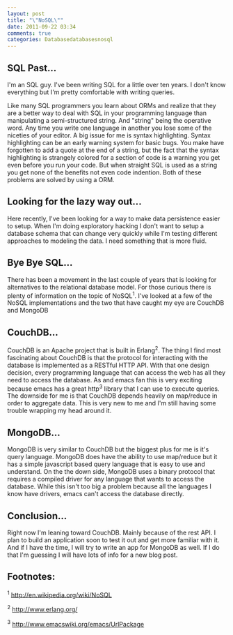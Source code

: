 ```yaml
---
layout: post
title: "\"NoSQL\""
date: 2011-09-22 03:34
comments: true
categories: Databasedatabasesnosql
---
```

<div id="outline-container-1" class="outline-2">
<h2 id="sec-1">SQL Past...</h2>
<div id="text-1" class="outline-text-2">

I'm an SQL guy. I've been writing SQL for a little over ten years. I don't know everything but I'm pretty comfortable with writing queries.

Like many SQL programmers you learn about ORMs and realize that they are a better way to deal with SQL in your programming language than manipulating a semi-structured string. And "string" being the operative word. Any time you write one language in another you lose some of the niceties of your editor. A big issue for me is syntax highlighting. Syntax highlighting can be an early warning system for basic bugs. You make have forgotten to add a quote at the end of a string, but the fact that the syntax highlighting is strangely colored for a section of code is a warning you get even before you run your code. But when straight SQL is used as a string you get none of the benefits not even code indention. Both of these problems are solved by using a ORM.

</div>
</div>
<div id="outline-container-2" class="outline-2">
<h2 id="sec-2">Looking for the lazy way out...</h2>
<div id="text-2" class="outline-text-2">

Here recently, I've been looking for a way to make data persistence easier to setup. When I'm doing exploratory hacking I don't want to setup a database schema that can change very quickly while I'm testing different approaches to modeling the data. I need something that is more fluid.

</div>
</div>
<div id="outline-container-3" class="outline-2">
<h2 id="sec-3">Bye Bye SQL...</h2>
<div id="text-3" class="outline-text-2">

There has been a movement in the last couple of years that is looking for alternatives to the relational database model. For those curious there is plenty of information on the topic of NoSQL<sup><a class="footref" name="fnr.1" href="#fn.1"></a>1</sup>. I've looked at a few of the NoSQL implementations and the two that have caught my eye are CouchDB and MongoDB

</div>
</div>
<div id="outline-container-4" class="outline-2">
<h2 id="sec-4">CouchDB...</h2>
<div id="text-4" class="outline-text-2">

CouchDB is an Apache project that is built in Erlang<sup><a class="footref" name="fnr.2" href="#fn.2"></a>2</sup>. The thing I find most fascinating about CouchDB is that the protocol for interacting with the database is implemented as a RESTful HTTP API. With that one design decision, every programming language that can access the web has all they need to access the database. As and emacs fan this is very exciting because emacs has a great http<sup><a class="footref" name="fnr.3" href="#fn.3"></a>3</sup> library that I can use to execute queries. The downside for me is that CouchDB depends heavily on map/reduce in order to aggregate data. This is very new to me and I'm still having some trouble wrapping my head around it.

</div>
</div>
<div id="outline-container-5" class="outline-2">
<h2 id="sec-5">MongoDB...</h2>
<div id="text-5" class="outline-text-2">

MongoDB is very similar to CouchDB but the biggest plus for me is it's query language. MongoDB does have the ability to use map/reduce but it has a simple javascript based query language that is easy to use and understand. On the the down side, MongoDB uses a binary protocol that requires a compiled driver for any language that wants to access the database. While this isn't too big a problem because all the languages I know have drivers, emacs can't access the database directly.

</div>
</div>
<div id="outline-container-6" class="outline-2">
<h2 id="sec-6">Conclusion...</h2>
<div id="text-6" class="outline-text-2">

Right now I'm leaning toward CouchDB. Mainly because of the rest API. I plan to build an application soon to test it out and get more familiar with it. And if I have the time, I will try to write an app for MongoDB as well. If I do that I'm guessing I will have lots of info for a new blog post.
<div id="footnotes">
<h2 class="footnotes">Footnotes:</h2>
<div id="text-footnotes">
<p class="footnote"><sup><a class="footnum" name="fn.1" href="#fnr.1"></a>1</sup> <a href="http://en.wikipedia.org/wiki/NoSQL">http://en.wikipedia.org/wiki/NoSQL</a></p>
<p class="footnote"><sup><a class="footnum" name="fn.2" href="#fnr.2"></a>2</sup> <a href="http://www.erlang.org/">http://www.erlang.org/</a></p>
<p class="footnote"><sup><a class="footnum" name="fn.3" href="#fnr.3"></a>3</sup> <a href="http://www.emacswiki.org/emacs/UrlPackage">http://www.emacswiki.org/emacs/UrlPackage</a></p>

</div>
</div>
</div>
</div>
